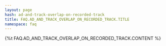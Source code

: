```yaml
---
layout: page
hash: ad-and-track-overlap-on-recorded-track
title: FAQ.AD_AND_TRACK_OVERLAP_ON_RECORDED_TRACK.TITLE
namespace: faq
---
```

{%t FAQ.AD_AND_TRACK_OVERLAP_ON_RECORDED_TRACK.CONTENT %}